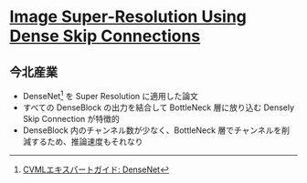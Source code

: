 # [Image Super-Resolution Using Dense Skip Connections](https://ieeexplore.ieee.org/document/8237776)

## 今北産業

* DenseNet[^DenseNet] を Super Resolution に適用した論文
* すべての DenseBlock の出力を結合して BottleNeck 層に放り込む Densely Skip Connection が特徴的
* DenseBlock 内のチャンネル数が少なく、BottleNeck 層でチャンネルを削減するため、推論速度もそれなり

[^DenseNet]: [CVMLエキスパートガイド: DenseNet](https://cvml-expertguide.net/terms/dl/cnn/cnn-backbone/densenet/)
